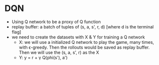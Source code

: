 DQN
===

- Using Q network to be a proxy of Q function
- replay buffer: a batch of tuples of (s, a, s', r, d) [where d is the terminal flag]
- we need to create the datasets with X & Y for training a Q network
  - X: we will use a initialized Q network to play the game, many times, with ϵ-greedy. Then the rollouts would be saved as replay buffer.
  Then we will use the (s, a, s', r) as the X
  - Y: y = r + γ Q(phi(s'), a')
